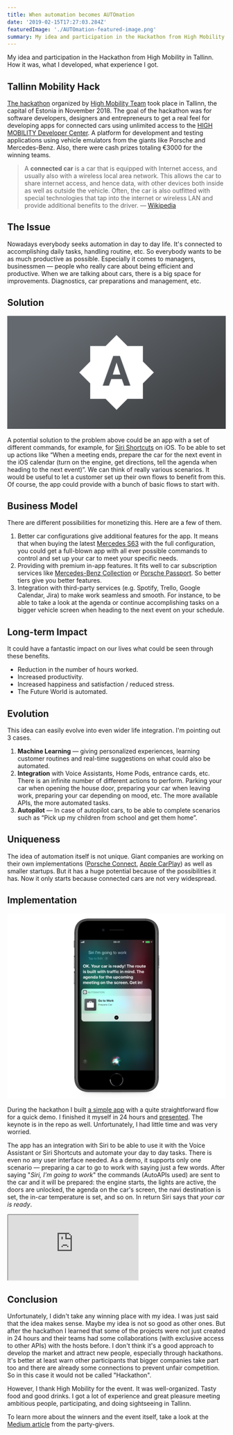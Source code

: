 ```yaml
---
title: When automation becomes AUTOmation
date: '2019-02-15T17:27:03.284Z'
featuredImage: './AUTOmation-featured-image.png'
summary: My idea and participation in the Hackathon from High Mobility in Tallinn. How it was, what I developed, what experience I got.
---
```


My idea and participation in the Hackathon from High Mobility in Tallinn. How it was, what I developed, what experience I got.

## Tallinn Mobility Hack

[The hackathon](https://mobilityhack.splashthat.com) organized by [High Mobility Team](https://company.high-mobility.com/about-us) took place in Tallinn, the capital of Estonia in November 2018. The goal of the hackathon was for software developers, designers and entrepreneurs to get a real feel for developing apps for connected cars using unlimited access to the [HIGH MOBILITY Developer Center](https://high-mobility.com/get-started). A platform for development and testing applications using vehicle emulators from the giants like Porsche and Mercedes-Benz. Also, there were cash prizes totaling €3000 for the winning teams.

> A **connected car** is a car that is equipped with Internet access, and usually also with a wireless local area network. This allows the car to share internet access, and hence data, with other devices both inside as well as outside the vehicle. Often, the car is also outfitted with special technologies that tap into the internet or wireless LAN and provide additional benefits to the driver. — [Wikipedia](https://en.wikipedia.org/wiki/Connected_car)

## The Issue

Nowadays everybody seeks automation in day to day life. It's connected to accomplishing daily tasks, handling routine, etc. So everybody wants to be as much productive as possible. Especially it comes to managers, businessmen — people who really care about being efficient and productive. When we are talking about cars, there is a big space for improvements. Diagnostics, car preparations and management, etc.

## Solution

![AUTOmation logo](./AUTOmation-logo.png)

A potential solution to the problem above could be an app with a set of different commands, for example, for [Siri Shortcuts](https://support.apple.com/en-us/HT209055) on iOS. To be able to set up actions like “When a meeting ends, prepare the car for the next event in the iOS calendar (turn on the engine, get directions, tell the agenda when heading to the next event)”. We can think of really various scenarios. It would be useful to let a customer set up their own flows to benefit from this. Of course, the app could provide with a bunch of basic flows to start with.

## Business Model

There are different possibilities for monetizing this. Here are a few of them.

1. Better car configurations give additional features for the app. It means that when buying the latest [Mercedes S63](https://www.mercedes-amg.com/en/vehicles/s-class/coupe/s63.html) with the full configuration, you could get a full-blown app with all ever possible commands to control and set up your car to meet your specific needs.
1. Providing with premium in-app features. It fits well to car subscription services like [Mercedes-Benz Collection](https://collection.mbusa.com) or [Porsche Passport](https://www.porschepassport.com). So better tiers give you better features.
1. Integration with third-party services (e.g. Spotify, Trello, Google Calendar, Jira) to make work seamless and smooth. For instance, to be able to take a look at the agenda or continue accomplishing tasks on a bigger vehicle screen when heading to the next event on your schedule.

## Long-term Impact

It could have a fantastic impact on our lives what could be seen through these benefits.

- Reduction in the number of hours worked.
- Increased productivity.
- Increased happiness and satisfaction / reduced stress.
- The Future World is automated.

## Evolution

This idea can easily evolve into even wider life integration. I'm pointing out 3 cases.

1. **Machine Learning** — giving personalized experiences, learning customer routines and real-time suggestions on what could also be automated.
1. **Integration** with Voice Assistants, Home Pods, entrance cards, etc. There is an infinite number of different actions to perform. Parking your car when opening the house door, preparing your car when leaving work, preparing your car depending on mood, etc. The more available APIs, the more automated tasks.
1. **Autopilot** — In case of autopilot cars, to be able to complete scenarios such as “Pick up my children from school and get them home”.

## Uniqueness

The idea of automation itself is not unique. Giant companies are working on their own implementations ([Porsche Connect](https://www.porsche.com/usa/connect/), [Apple CarPlay](https://www.apple.com/ios/carplay/)) as well as smaller startups. But it has a huge potential because of the possibilities it has. Now it only starts because connected cars are not very widespread.

## Implementation

![Siri screenshot](./AUTOmation-screenshot-siri.png)

During the hackathon I built [a simple app](https://github.com/ilyagru/AUTOmation) with a quite straightforward flow for a quick demo. I finished it myself in 24 hours and [presented](https://youtu.be/sf9PrNHGSPM?t=1292). The keynote is in the repo as well. Unfortunately, I had little time and was very worried.

The app has an integration with Siri to be able to use it with the Voice Assistant or Siri Shortcuts and automate your day to day tasks. There is even no any user interface needed. As a demo, it supports only one scenario — preparing a car to go to work with saying just a few words. After saying "_Siri, I'm going to work_" the commands (AutoAPIs used) are sent to the car and it will be prepared: the engine starts, the lights are active, the doors are unlocked, the agenda on the car's screen, the navi destination is set, the in-car temperature is set, and so on. In return Siri says that _your car is ready_.

<p style="border-radius: 3px; overflow: hidden; line-height: 0;">
  <iframe
    src="https://www.youtube.com/embed/jKCEpYybPuM?rel=0"
    allow="accelerometer; autoplay; encrypted-media; gyroscope; picture-in-picture"
    allowfullscreen>
  </iframe>
</p>

## Conclusion

Unfortunately, I didn't take any winning place with my idea. I was just said that the idea makes sense. Maybe my idea is not so good as other ones. But after the hackathon I learned that some of the projects were not just created in 24 hours and their teams had some collaborations (with exclusive access to other APIs) with the hosts before. I don't think it's a good approach to develop the market and attract new people, especially through hackathons. It's better at least warn other participants that bigger companies take part too and there are already some connections to prevent unfair competition. So in this case it would not be called "Hackathon".

However, I thank High Mobility for the event. It was well-organized. Tasty food and good drinks. I got a lot of experience and great pleasure meeting ambitious people, participating, and doing sightseeing in Tallinn.

To learn more about the winners and the event itself, take a look at the [Medium article](https://medium.com/high-mobility/tallinn-mobility-hack-apps-winners-and-prizes-193703f9a585) from the party-givers.
